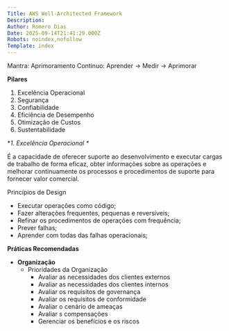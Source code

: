 ```yaml
---
Title: AWS Well-Architected Framework
Description: 
Author: Romero Dias
Date: 2025-09-14T21:41:29.000Z
Robots: noindex,nofollow
Template: index
---
```

<p>Mantra: Aprimoramento Continuo: Aprender -&gt; Medir -&gt; Aprimorar</p>

<p><strong>Pilares</strong></p>

<ol>
<li>Excelência Operacional </li>
<li>Segurança </li>
<li>Confiabilidade</li>
<li>Eficiência de Desempenho </li>
<li>Otimização de Custos</li>
<li>Sustentabilidade</li>
</ol>

<p>*<em>1. Excelência Operacional *</em></p>

<p>É a capacidade de oferecer suporte ao desenvolvimento e executar cargas de trabalho de forma eficaz, obter informações sobre as operações e melhorar continuamente os processos e procedimentos de suporte para fornecer valor comercial.</p>

<p>Princípios de Design </p>

<ul>
<li>Executar operações como código;</li>
<li>Fazer alterações frequentes, pequenas e reversíveis;</li>
<li>Refinar os procedimentos de operações com frequência;</li>
<li>Prever falhas;</li>
<li>Aprender com todas das falhas operacionais;</li>
</ul>

<p><strong>Práticas Recomendadas</strong></p>

<ul>
<li>
<strong>Organização</strong> 

<ul>
<li>Prioridades da Organização

<ul>
<li>Avaliar as necessidades dos clientes externos</li>
<li>Avaliar as necessidades dos clientes internos</li>
<li>Avaliar os requisitos de governança </li>
<li>Avaliar os requisitos de conformidade</li>
<li>Avaliar o cenário de ameaças </li>
<li>Avaliar s compensações</li>
<li>Gerenciar os benefícios e os riscos </li>
</ul>


</li>

</ul>

</li>

</ul>

